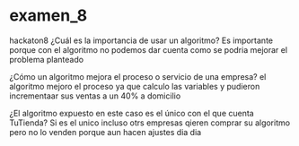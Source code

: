 # examen_8
hackaton8
¿Cuál es la importancia de usar un algoritmo?
Es  importante porque con el algoritmo no podemos dar cuenta como se podria 
mejorar el problema planteado

¿Cómo un algoritmo mejora el proceso o servicio de una empresa? 
el algoritmo mejoro el proceso ya que calculo las variables y pudieron incrementaar 
sus ventas a un 40% a domicilio 

¿El algoritmo expuesto en este caso es el único con el que cuenta TuTienda?
Si es el unico incluso otrs empresas qieren comprar su algoritmo pero no lo venden 
porque aun hacen ajustes dia dia 
